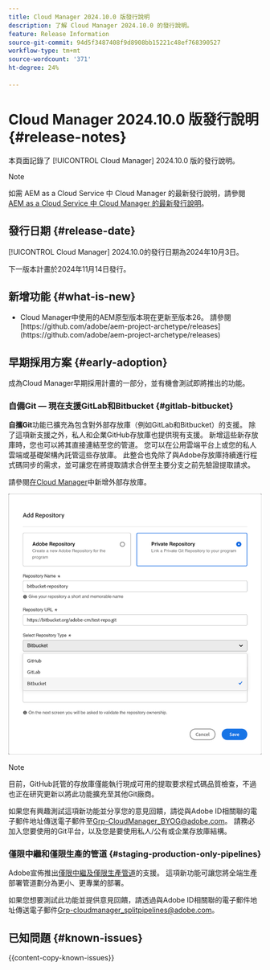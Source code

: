 ```yaml
---
title: Cloud Manager 2024.10.0 版發行說明
description: 了解 Cloud Manager 2024.10.0 的發行說明。
feature: Release Information
source-git-commit: 94d5f3487408f9d8908bb15221c48ef768390527
workflow-type: tm+mt
source-wordcount: '371'
ht-degree: 24%

---
```


# Cloud Manager 2024.10.0 版發行說明 {#release-notes}

本頁面記錄了 [!UICONTROL Cloud Manager] 2024.10.0 版的發行說明。

>[!NOTE]
>
>如需 AEM as a Cloud Service 中 Cloud Manager 的最新發行說明，請參閱 [AEM as a Cloud Service 中 Cloud Manager 的最新發行說明](https://experienceleague.adobe.com/zh-hant/docs/experience-manager-cloud-service/content/release-notes/cloud-manager/current)。



## 發行日期 {#release-date}

<!-- SAVE FOR FUTURE POSSIBLE USE No notable bugs or features for the September release of Cloud Manager. -->

[!UICONTROL Cloud Manager] 2024.10.0的發行日期為2024年10月3日。

下一版本計畫於2024年11月14日發行。



## 新增功能 {#what-is-new}

* <!-- BOTH CS & AMS --> Cloud Manager中使用的AEM原型版本現在更新至版本26。 請參閱[https://github.com/adobe/aem-project-archetype/releases](https://github.com/adobe/aem-project-archetype/releases)
<!-- (CMGR-59817) -->



## 早期採用方案 {#early-adoption}

成為Cloud Manager早期採用計畫的一部分，並有機會測試即將推出的功能。

### 自備Git — 現在支援GitLab和Bitbucket {#gitlab-bitbucket}

<!-- BOTH CS & AMS -->

**自攜Git**&#x200B;功能已擴充為包含對外部存放庫（例如GitLab和Bitbucket）的支援。 除了這項新支援之外，私人和企業GitHub存放庫也提供現有支援。 新增這些新存放庫時，您也可以將其直接連結至您的管道。 您可以在公用雲端平台上或您的私人雲端或基礎架構內託管這些存放庫。 此整合也免除了與Adobe存放庫持續進行程式碼同步的需求，並可讓您在將提取請求合併至主要分支之前先驗證提取請求。

請參閱[在Cloud Manager](/help/managing-code/external-repositories.md)中新增外部存放庫。

![新增存放庫對話方塊](/help/release-notes/assets/repositories-add-release-notes.png)

>[!NOTE]
>
>目前，GitHub託管的存放庫僅能執行現成可用的提取要求程式碼品質檢查，不過也正在研究更新以將此功能擴充至其他Git廠商。

如果您有興趣測試這項新功能並分享您的意見回饋，請從與Adobe ID相關聯的電子郵件地址傳送電子郵件至[Grp-CloudManager_BYOG@adobe.com](mailto:Grp-CloudManager_BYOG@adobe.com)。 請務必加入您要使用的Git平台，以及您是要使用私人/公有或企業存放庫結構。

### 僅限中繼和僅限生產的管道 {#staging-production-only-pipelines}

Adobe宣佈推出[僅限中繼及僅限生產管道](/help/using/stage-prod-only.md)的支援。 這項新功能可讓您將全端生產部署管道劃分為更小、更專業的部署。

如果您想要測試此功能並提供意見回饋，請透過與Adobe ID相關聯的電子郵件地址傳送電子郵件[Grp-cloudmanager_splitpipelines@adobe.com](mailto:Grp-cloudmanager_splitpipelines@adobe.com)。

<!-- ## Bug fixes

* text
-->

## 已知問題 {#known-issues}

{{content-copy-known-issues}}
